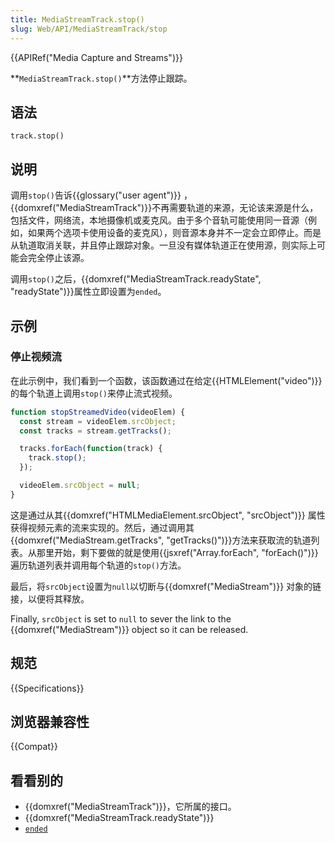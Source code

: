 ```yaml
---
title: MediaStreamTrack.stop()
slug: Web/API/MediaStreamTrack/stop
---
```


{{APIRef("Media Capture and Streams")}}

**`MediaStreamTrack.stop()`**方法停止跟踪。

## 语法

```plain
track.stop()
```

## 说明

调用`stop()`告诉{{glossary("user agent")}} ，{{domxref("MediaStreamTrack")}}不再需要轨道的来源，无论该来源是什么，包括文件，网络流，本地摄像机或麦克风。由于多个音轨可能使用同一音源（例如，如果两个选项卡使用设备的麦克风），则音源本身并不一定会立即停止。而是从轨道取消关联，并且停止跟踪对象。一旦没有媒体轨道正在使用源，则实际上可能会完全停止该源。

调用`stop()`之后，{{domxref("MediaStreamTrack.readyState", "readyState")}}属性立即设置为`ended`。

## 示例

### 停止视频流

在此示例中，我们看到一个函数，该函数通过在给定{{HTMLElement("video")}}的每个轨道上调用`stop()`来停止流式视频。

```js
function stopStreamedVideo(videoElem) {
  const stream = videoElem.srcObject;
  const tracks = stream.getTracks();

  tracks.forEach(function(track) {
    track.stop();
  });

  videoElem.srcObject = null;
}
```

这是通过从其{{domxref("HTMLMediaElement.srcObject", "srcObject")}} 属性获得视频元素的流来实现的。然后，通过调用其{{domxref("MediaStream.getTracks", "getTracks()")}}方法来获取流的轨道列表。从那里开始，剩下要做的就是使用{{jsxref("Array.forEach", "forEach()")}}遍历轨道列表并调用每个轨道的`stop()`方法。

最后，将`srcObject`设置为`null`以切断与{{domxref("MediaStream")}} 对象的链接，以便将其释放。

Finally, `srcObject` is set to `null` to sever the link to the {{domxref("MediaStream")}} object so it can be released.

## 规范

{{Specifications}}

## 浏览器兼容性

{{Compat}}

## 看看别的

- {{domxref("MediaStreamTrack")}}，它所属的接口。
- {{domxref("MediaStreamTrack.readyState")}}
- [`ended`](/zh-CN/docs/Web/API/HTMLMediaElement/ended_event)
